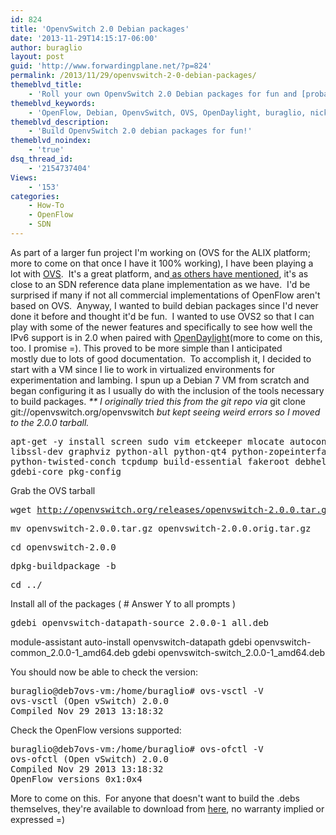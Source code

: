 ```yaml
---
id: 824
title: 'OpenvSwitch 2.0 Debian packages'
date: '2013-11-29T14:15:17-06:00'
author: buraglio
layout: post
guid: 'http://www.forwardingplane.net/?p=824'
permalink: /2013/11/29/openvswitch-2-0-debian-packages/
themeblvd_title:
    - 'Roll your own OpenvSwitch 2.0 Debian packages for fun and [probably no] profit.'
themeblvd_keywords:
    - 'OpenFlow, Debian, OpenvSwitch, OVS, OpenDaylight, buraglio, nick buraglio, ipv6, alix'
themeblvd_description:
    - 'Build OpenvSwitch 2.0 debian packages for fun!'
themeblvd_noindex:
    - 'true'
dsq_thread_id:
    - '2154737404'
Views:
    - '153'
categories:
    - How-To
    - OpenFlow
    - SDN
---
```


As part of a larger fun project I'm working on (OVS for the ALIX platform; more to come on that once I have it 100% working), I have been playing a lot with <a href="http://openvswitch.org/" target="_blank" rel="noopener noreferrer">OVS</a>.  It's a great platform, and<a href="http://networkstatic.net/install-open-vswitch-v2-redhat-fedora-19/" target="_blank" rel="noopener noreferrer"> as others have mentioned</a>, it's as close to an SDN reference data plane implementation as we have.  I'd be surprised if many if not all commercial implementations of OpenFlow aren't based on OVS.  Anyway, I wanted to build debian packages since I'd never done it before and thought it'd be fun.  I wanted to use OVS2 so that I can play with some of the newer features and specifically to see how well the IPv6 support is in 2.0 when paired with <a href="http://www.opendaylight.org/" target="_blank" rel="noopener noreferrer">OpenDaylight</a>(more to come on this, too.  I promise =).
This proved to be more simple than I anticipated mostly due to lots of good documentation.  To accomplish it, I decided to start with a VM since I lie to work in virtualized environments for experimentation and lambing.  I spun up a Debian 7 VM from scratch and began configuring it as I usually do with the inclusion of the tools necessary to build packages.
<em>** I originally tried this from the git repo via </em>git clone git://openvswitch.org/openvswitch<em> but kept seeing weird errors so I moved to the 2.0.0 tarball.  </em>
<pre>apt-get -y install screen sudo vim etckeeper mlocate autoconf2.13 \
libssl-dev graphviz python-all python-qt4 python-zopeinterface \
python-twisted-conch tcpdump build-essential fakeroot debhelper \
gdebi-core pkg-config</pre>
Grab the OVS tarball
<pre>wget <a href="http://openvswitch.org/releases/openvswitch-2.0.0.tar.gz">http://openvswitch.org/releases/openvswitch-2.0.0.tar.gz</a></pre>
<pre>mv openvswitch-2.0.0.tar.gz openvswitch-2.0.0.orig.tar.gz</pre>
<pre>cd openvswitch-2.0.0</pre>
<pre>dpkg-buildpackage -b</pre>
<pre>cd ../</pre>
Install all of the packages
( # Answer Y to all prompts )
<pre>gdebi openvswitch-datapath-source_2.0.0-1_all.deb</pre>
module-assistant auto-install openvswitch-datapath
gdebi openvswitch-common_2.0.0-1_amd64.deb
gdebi openvswitch-switch_2.0.0-1_amd64.deb</pre>
<div></div>
You should now be able to check the version:
&nbsp;
<pre>
buraglio@deb7ovs-vm:/home/buraglio# ovs-vsctl -V
ovs-vsctl (Open vSwitch) 2.0.0
Compiled Nov 29 2013 13:18:32
</pre>
Check the OpenFlow versions supported:
<pre>
buraglio@deb7ovs-vm:/home/buraglio# ovs-ofctl -V
ovs-ofctl (Open vSwitch) 2.0.0
Compiled Nov 29 2013 13:18:32
OpenFlow versions 0x1:0x4
</pre>
More to come on this.  For anyone that doesn't want to build the .debs themselves, they're available to download from <a href="http://www.forwardingplane.net/wp-content/uploads/OVS2.0/" target="_blank" rel="noopener noreferrer">here</a>, no warranty implied or expressed =)
&nbsp;
